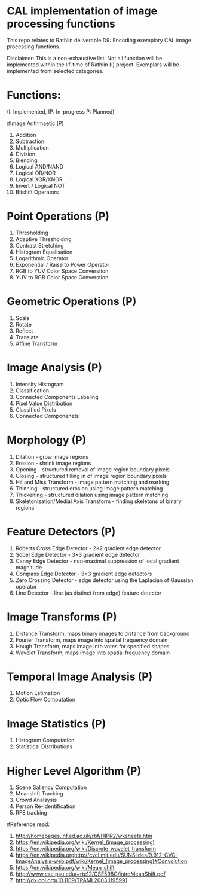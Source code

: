 # CAL implementation of image processing functions
This repo relates to Rathlin deliverable D9: Encoding exemplary CAL image processing functions.

Disclaimer: This is a non-exhaustive list. Not all function will be implemented within the lif-time of Rathlin (I) project. Exemplars will be implemented from selected categories. 

# Functions:
(I: Implemented, IP: In-progress  P: Planned)

#Image Arithmaetic (P)
1. Addition
2. Subtraction
3. Multiplication
4. Division
5. Blending
6. Logical AND/NAND
7. Logical OR/NOR
8. Logical XOR/XNOR
9. Invert / Logical NOT
10. Bitshift Operators

# Point Operations (P)
1. Thresholding
2. Adaptive Thresholding
3. Contrast Stretching
4. Histogram Equalisation
5. Logarithmic Operator
6. Exponential / Raise to Power Operator
7. RGB to YUV Color Space Converstion
8. YUV to RGB Color Space Converstion

# Geometric Operations (P)
1. Scale
2. Rotate
3. Reflect
4. Translate
5. Affine Transform

# Image Analysis (P)
1. Intensity Histogram
2. Classification
3. Connected Components Labeling 
4. Pixel Value Distribution
5. Classified Pixels
6. Connected Componenets

# Morphology (P)
1. Dilation - grow image regions
2. Erosion - shrink image regions
3. Opening - structured removal of image region boundary pixels
4. Closing - structured filling in of image region boundary pixels
5. Hit and Miss Transform - image pattern matching and marking
6. Thinning - structured erosion using image pattern matching
7. Thickening - structured dilation using image pattern matching
8. Skeletonization/Medial Axis Transform - finding skeletons of binary regions

# Feature Detectors (P)
1. Roberts Cross Edge Detector - 2×2 gradient edge detector
2. Sobel Edge Detector - 3×3 gradient edge detector
3. Canny Edge Detector - non-maximal suppression of local gradient magnitude
4. Compass Edge Detector - 3×3 gradient edge detectors
5. Zero Crossing Detector - edge detector using the Laplacian of Gaussian operator
6. Line Detector - line (as distinct from edge) feature detector

# Image Transforms (P)
1. Distance Transform, maps binary images to distance from background
2. Fourier Transform, maps image into spatial frequency domain
3. Hough Transform, maps image into votes for specified shapes
4. Wavelet Transform, maps image into spatial frequency domain

# Temporal Image Analysis (P)
1. Motion Estimation
2. Optic Flow Computation

# Image Statistics (P)
1. Histogram Computation
2. Statistical Distributions

# Higher Level Algorithm (P)
1. Scene Saliency Computation
2. Meanshift Tracking
3. Crowd Analsysis
4. Person Re-Identification
5. RFS tracking  


#Reference read: 
1. http://homepages.inf.ed.ac.uk/rbf/HIPR2/wksheets.htm
2. https://en.wikipedia.org/wiki/Kernel_(image_processing)
3. https://en.wikipedia.org/wiki/Discrete_wavelet_transform
4. https://en.wikipedia.orghttp://cvcl.mit.edu/SUNSlides/9.912-CVC-ImageAnalysis-web.pdf/wiki/Kernel_(image_processing)#Convolution
5. https://en.wikipedia.org/wiki/Mean_shift
6. http://www.cse.psu.edu/~rtc12/CSE598G/introMeanShift.pdf
7. http://dx.doi.org/10.1109/TPAMI.2003.1195991

